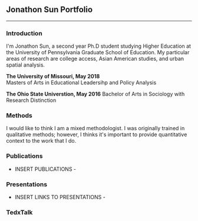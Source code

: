 ## Jonathon Sun Portfolio

---

### Introduction

I'm Jonathon Sun, a second year Ph.D student studying Higher Education at the University of Pennsylvania Graduate School of Education. My particular areas of research are college access, Asian American studies, and urban spatial analysis.

**The University of Missouri, May 2018**  
Masters of Arts in Educational Leadersihp and Policy Analysis 

**The Ohio State Universtion, May 2016**
Bachelor of Arts in Sociology with Research Distinction

### Methods
I would like to think I am a mixed methodologist. I was originally trained in qualitative methods; however, I thinks it's important to provide quantitative context to the work that I do. 

### Publications
- INSERT PUBLICATIONS -

### Presentations 
- INSERT LINKS TO PRESENTATIONS - 

### TedxTalk


